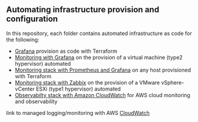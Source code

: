 ## Automating infrastructure provision and configuration
In this repository, each folder contains automated infrastructure as code for the following:
- [Grafana](https://github.com/memor24/monitoring-stack/tree/main/Grafana) provision as code with Terraform
- [Monitoring with Grafana](https://github.com/memor24/monitoring-stack/tree/main/monitoring_grafana) on the provision of a virtual machine (type2 hypervisor) automated 
- [Monitoring stack with Prometheus and Grafana](https://github.com/memor24/monitoring-stack/tree/main/monitoring_prometheus) on any host provisioned with Terraform
- [Monitoring stack with Zabbix](https://github.com/memor24/monitoring-stack/tree/main/monitoring_zabbix) on the provision of a VMware vSphere-vCenter ESXi (type1 hypervisor) automated
- [Observabilty stack with Amazon CloudWatch](https://github.com/memor24/terraform-aws/tree/main/aws/cloudwatch) for AWS cloud monitoring and observability

link to managed logging/monitoring with AWS [CloudWatch]()